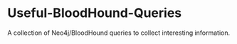 # Useful-BloodHound-Queries
A collection of Neo4j/BloodHound queries to collect interesting information.
